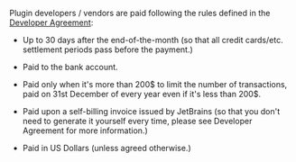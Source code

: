 [//]: # (title: How plugin developers / vendors are paid?)

Plugin developers / vendors are paid following the rules defined in the [Developer Agreement](https://plugins.jetbrains.com/legal/developer-agreement):

* Up to 30 days after the end-of-the-month (so that all credit cards/etc. settlement periods pass before the payment.)

* Paid to the bank account.

* Paid only when it's more than 200$ to limit the number of transactions, paid on 31st December of every year even if it's less than 200$.

* Paid upon a self-billing invoice issued by JetBrains (so that you don't need to generate it yourself every time, please see Developer Agreement for more information.)

* Paid in US Dollars (unless agreed otherwise.)
